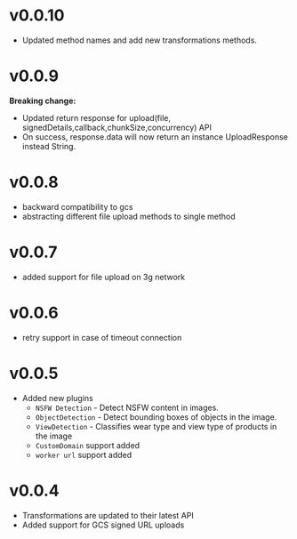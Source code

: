 # v0.0.10

- Updated method names and add new transformations methods.

# v0.0.9

**Breaking change:**
- Updated return response for upload(file, signedDetails,callback,chunkSize,concurrency) API
- On success, response.data will now return an instance UploadResponse instead String.

# v0.0.8

- backward compatibility to gcs
- abstracting different file upload methods to single method

# v0.0.7

- added support for file upload on 3g network

# v0.0.6

- retry support in case of timeout connection

# v0.0.5

-   Added new plugins
    - `NSFW Detection` - Detect NSFW content in images.
    - `ObjectDetection` - Detect bounding boxes of objects in the image.
    - `ViewDetection` - Classifies wear type and view type of products in the image
    - `CustomDomain` support added
    - `worker url` support added


# v0.0.4

- Transformations are updated to their latest API
- Added support for GCS signed URL uploads